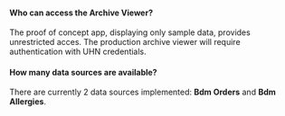 #### Who can access the Archive Viewer?

The proof of concept app, displaying only sample data, provides unrestricted acces. The production archive viewer will require authentication with UHN credentials.

#### How many data sources are available?

There are currently 2 data sources implemented: **Bdm Orders** and **Bdm Allergies**.
